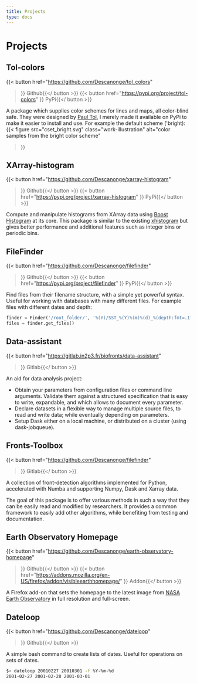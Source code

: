 ```yaml
---
title: Projects
type: docs
---
```


# Projects

## Tol-colors

{{< button href="https://github.com/Descanonge/tol_colors"
>}}<i class="fa fa-github"></i> Github{{</ button >}}
{{< button href="https://pypi.org/project/tol-colors"
>}}<i class="fa-brands fa-python"></i> PyPi{{</ button >}}

A package which supplies color schemes for lines and maps, all color-blind safe.
They were designed by [Paul Tol](https://personal.sron.nl/~pault/), I merely made it available on PyPi to make it easier to install and use.
For example the default scheme ('bright):
{{< figure 
    src="cset_bright.svg"
    class="work-illustration"
    alt="color samples from the bright color scheme"
>}}

## XArray-histogram

{{< button href="https://github.com/Descanonge/xarray-histogram"
>}}<i class="fa fa-github"></i> Github{{</ button >}}
{{< button href="https://pypi.org/project/xarray-histogram"
>}}<i class="fa-brands fa-python"></i> PyPi{{</ button >}}

Compute and manipulate histograms from XArray data using [Boost
Histogram](https://boost-histogram.readthedocs.io/) at its core. This package is
similar to the existing [xhistogram](https://xhistogram.readthedocs.io/) but
gives better performance and additional features such as integer bins or
periodic bins.


## FileFinder

{{< button href="https://github.com/Descanonge/filefinder"
>}}<i class="fa fa-github"></i> Github{{</ button >}}
{{< button href="https://pypi.org/project/filefinder"
>}}<i class="fa-brands fa-python"></i> PyPi{{</ button >}}

Find files from their filename structure, with a simple yet powerful syntax.
Useful for working with databases with many different files.
For example files with different dates and depth:
```python
finder = Finder('/root_folder/', '%(Y)/SST_%(Y)%(m)%(d)_%(depth:fmt=.1f).nc')
files = finder.get_files()
```

## Data-assistant

{{< button href="https://gitlab.in2p3.fr/biofronts/data-assistant"
>}}<i class="fa fa-gitlab"></i> Gitlab{{</ button >}}

An aid for data analysis project:
- Obtain your parameters from configuration files or command line arguments. Validate them against a structured specification that is easy to write, expandable, and which allows to document every parameter.
- Declare datasets in a flexible way to manage multiple source files, to read and write data; while eventually depending on parameters.
- Setup Dask either on a local machine, or distributed on a cluster (using dask-jobqueue).

## Fronts-Toolbox

{{< button href="https://github.com/Descanonge/filefinder"
>}}<i class="fa fa-gitlab"></i> Gitlab{{</ button >}}

A collection of front-detection algorithms implemented for Python, accelerated with Numba and supporting Numpy, Dask and Xarray data.

The goal of this package is to offer various methods in such a way that they can be easily read and modified by researchers. It provides a common framework to easily add other algorithms, while benefiting from testing and documentation.

## Earth Observatory Homepage

{{< button href="https://github.com/Descanonge/earth-observatory-homepage"
>}}<i class="fa fa-github"></i> Github{{</ button >}}
{{< button href="https://addons.mozilla.org/en-US/firefox/addon/visibleearthhomepage/"
>}}<i class="fa fa-firefox"></i> Addon{{</ button >}}

A Firefox add-on that sets the homepage to the latest image from [NASA Earth Observatory](https://earthobservatory.nasa.gov/topic/image-of-the-day) in full resolution and full-screen.

## Dateloop

{{< button href="https://github.com/Descanonge/dateloop"
>}}<i class="fa fa-github"></i> Github{{</ button >}}

A simple bash command to create lists of dates. Useful for operations on sets of dates.
```sh
$> dateloop 20010227 20010301 -f %Y-%m-%d
2001-02-27 2001-02-28 2001-03-01
```
